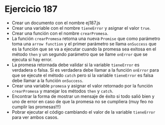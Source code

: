 # Ejercicio 187

- Crear un documento con el nombre ej187.js
- Crear una variable con el nombre `tieneError` y asignar el valor `true`.
- Crear una función con el nombre `crearPromesa`.
- La función `crearPromesa` retorna una nueva `Promise` que como parámetro toma una `arrow function` y el primer parámetro se llama `onSuccess` que es la función que se va a ejecutar cuando la promesa sea exitosa en el método `then` y un segundo parámetro que se llame `onError` que se ejecuta si hay error.
- La promesa retornada debe validar si la variable `tieneError` es verdadera o falsa. Si es verdadera debe llamar a la función `onError` para que se ejecute el método `catch` pero si la variable `tieneError` es falsa debe llamar a la función `onSuccess`.
- Crear una variable `promesa` y asignar el valor retornado por la función `crearPromesa` y manejar los métodos `then` y `catch`.
- Encontrar la forma de mostrar un mensaje de éxito si todo salió bien y uno de error en caso de que la promesa no se cumpliera (muy feo no cumplir las promesas!!!)
- Pobrar ejecutar el código cambiando el valor de la variable `tieneError` para ver ambos casos.
